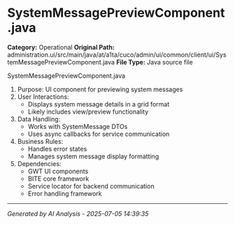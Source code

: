 # SystemMessagePreviewComponent.java

**Category:** Operational
**Original Path:** administration.ui/src/main/java/at/a1ta/cuco/admin/ui/common/client/ui/SystemMessagePreviewComponent.java
**File Type:** Java source file

SystemMessagePreviewComponent.java
1. Purpose: UI component for previewing system messages
2. User Interactions:
   - Displays system message details in a grid format
   - Likely includes view/preview functionality
3. Data Handling:
   - Works with SystemMessage DTOs
   - Uses async callbacks for service communication
4. Business Rules:
   - Handles error states
   - Manages system message display formatting
5. Dependencies:
   - GWT UI components
   - BITE core framework
   - Service locator for backend communication
   - Error handling framework

---
*Generated by AI Analysis - 2025-07-05 14:39:35*
